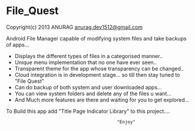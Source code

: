 File_Quest
==========

Copyright(c) 2013 ANURAG 
anurag.dev1512@gmail.com

Android File Manager capable of modifying system files and take backups of apps...
  * Displays the different types of files in a categorised manner..
  * Unique menu implementation that no one have ever seen..
  * Transparent theme for the app whose transparency can be changed..
  * Cloud integration is in development stage... so till then stay tuned to "File Quest"
  * Can do backup of both system and user downloaded apps...
  * You can view system folders and delete any of the files u want...
  * And Much more features are there and waiting for you to get explored...
  
To Build this app add "Title Page Indicator Library" to this project....

                                              "Enjoy"
